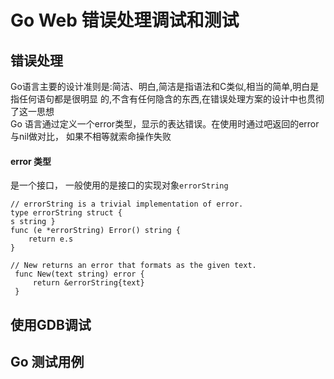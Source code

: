 # Go Web 错误处理调试和测试    

## 错误处理   
Go语言主要的设计准则是:简洁、明白,简洁是指语法和C类似,相当的简单,明白是指任何语句都是很明显 的,不含有任何隐含的东西,在错误处理方案的设计中也贯彻了这一思想    
Go 语言通过定义一个error类型，显示的表达错误。在使用时通过吧返回的error与nil做对比， 如果不相等就索命操作失败  

#### error 类型  
是一个接口， 一般使用的是接口的实现对象`errorString`   

~~~  
// errorString is a trivial implementation of error.
type errorString struct {
s string }
func (e *errorString) Error() string {
    return e.s
}  

// New returns an error that formats as the given text.
 func New(text string) error {
     return &errorString{text}
 }

~~~    








## 使用GDB调试  






## Go 测试用例  

